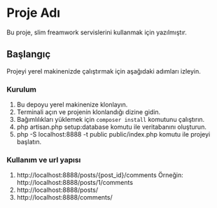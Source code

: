 # Proje Adı

Bu proje, slim freamwork servislerini kullanmak için yazılmıştır.

## Başlangıç

Projeyi yerel makinenizde çalıştırmak için aşağıdaki adımları izleyin.


### Kurulum

1. Bu depoyu yerel makinenize klonlayın.
2. Terminali açın ve projenin klonlandığı dizine gidin.
3. Bağımlılıkları yüklemek için `composer install` komutunu çalıştırın.
4. php artisan.php setup:database komutu ile veritabanını oluşturun.
5. php -S localhost:8888 -t public public/index.php  komutu ile projeyi başlatın.

### Kullanım ve url yapısı

1. http://localhost:8888/posts/{post_id}/comments Örneğin: http://localhost:8888/posts/1/comments 
2. http://localhost:8888/posts/
3. http://localhost:8888/comments/
